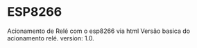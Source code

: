 # ESP8266
Acionamento de Relé com o esp8266 via html
Versão basica do acionamento relé. version: 1.0.

